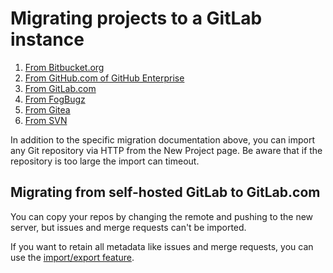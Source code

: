 # Migrating projects to a GitLab instance

1. [From Bitbucket.org](bitbucket.md)
1. [From GitHub.com of GitHub Enterprise](github.md)
1. [From GitLab.com](gitlab_com.md)
1. [From FogBugz](fogbugz.md)
1. [From Gitea](gitea.md)
1. [From SVN](svn.md)

In addition to the specific migration documentation above, you can import any
Git repository via HTTP from the New Project page. Be aware that if the
repository is too large the import can timeout.

## Migrating from self-hosted GitLab to GitLab.com

You can copy your repos by changing the remote and pushing to the new server,
but issues and merge requests can't be imported.

If you want to retain all metadata like issues and merge requests, you can use
the [import/export feature](../settings/import_export.md).
